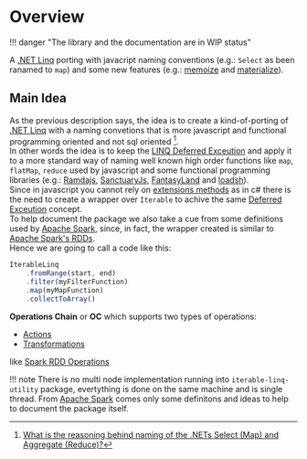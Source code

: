 # Overview

!!! danger "The library and the documentation are in WIP status"

A [.NET Linq](https://github.com/dotnet/runtime/tree/main/src/libraries/System.Linq) porting with javacript naming conventions (e.g.: `Select` as been ranamed to `map`) and some new features (e.g.: [memoize](api-reference/transformations.md#memoize) and [materialize](api-reference/actions.md#materialize)).

## Main Idea

As the previous description says, the idea is to create a kind-of-porting of [.NET Linq](https://github.com/dotnet/runtime/tree/main/src/libraries/System.Linq) with a naming convetions that is more javascript and functional programming oriented and not sql oriented [^1].  
In other words the idea is to keep the [LINQ Deferred Exceution](https://learn.microsoft.com/en-us/dotnet/standard/linq/deferred-execution-lazy-evaluation#deferred-execution) and apply it to a more standard way of naming well known high order functions like `map`, `flatMap`, `reduce` used by javascript and some functional programming libraries (e.g.: [Ramdajs](https://github.com/functionalland/ramda), [SanctuaryJs](https://github.com/orgs/sanctuary-js/repositories?type=all), [FantasyLand](https://github.com/fantasyland) and [loadsh](https://github.com/lodash/lodash)).  
Since in javascript you cannot rely on [extensions methods](https://learn.microsoft.com/en-us/dotnet/csharp/programming-guide/classes-and-structs/extension-methods) as in c# there is the need to create a wrapper over `Iterable` to achive the same [Deferred Exceution](https://learn.microsoft.com/en-us/dotnet/standard/linq/deferred-execution-lazy-evaluation#deferred-execution) concept.  
To help document the package we also take a cue from some definitions used by [Apache Spark](https://spark.apache.org/), since, in fact, the wrapper created is similar to [Apache Spark's RDDs](https://spark.apache.org/docs/latest/rdd-programming-guide.html#resilient-distributed-datasets-rdds).  
Hence we are going to call a code like this:

```typescript
IterableLinq
    .fromRange(start, end)
    .filter(myFilterFunction)
    .map(myMapFunction)
    .collectToArray()
```

**Operations Chain** or **OC** which supports two types of operations:

- [Actions](/api-reference/actions.md)
- [Transformations](/api-reference/transformations.md)

like [Spark RDD Operations](https://spark.apache.org/docs/latest/rdd-programming-guide.html#rdd-operations)

!!! note
    There is no multi node implementation running into `iterable-linq-utility` package, evertything is done on the same machine and is single thread. From [Apache Spark](https://spark.apache.org/) comes only some definitons and ideas to help to document the package itself.

[^1]: [What is the reasoning behind naming of the .NETs Select (Map) and Aggregate (Reduce)?](https://softwareengineering.stackexchange.com/questions/311007/what-is-the-reasoning-behind-naming-of-the-nets-select-map-and-aggregate-red)